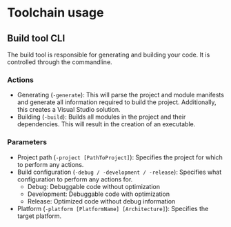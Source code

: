 # Toolchain usage

## Build tool CLI
The build tool is responsible for generating and building your code. It is controlled through the commandline.

### Actions
* Generating (`-generate`): This will parse the project and module manifests and generate all information required to build the project. Additionally, this creates a Visual Studio solution.
* Building (`-build`): Builds all modules in the project and their dependencies. This will result in the creation of an executable.

### Parameters
* Project path (`-project [PathToProject]`): Specifies the project for which to perform any actions.
* Build configuration (`-debug / -development / -release`): Specifies what configuration to perform any actions for.
    * Debug: Debuggable code without optimization
    * Development: Debuggable code with optimization
    * Release: Optimized code without debug information
* Platform (`-platform [PlatformName] [Architecture]`): Specifies the target platform.

